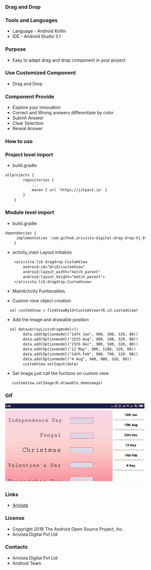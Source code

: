### Drag and Drop ###

### Tools and Languages ###

* Language - Android Kotlin
* IDE - Android Studio 3.1

### Purpose ###

* Easy to adapt drag and drop component in your project

### Use Customized Component ###

* Drag and Drop

### Component Provide ###

* Explore your innovation 
* Correct and Wrong answers differentiate by color
* Submit Answer
* Clear Selection
* Reveal Answer

### How to use ###
### Project level import ###

* build.gradle
```
allprojects {
		repositories {
			...
			maven { url 'https://jitpack.io' }
		}
	}
 ```
### Module level import ###

* build.gradle
```
dependencies {
     implementation 'com.github.arivista-digital:drag-drop:V1_0'
	}
 ```
 * activity_main Layout initialize
```
    <arivista.lib.dragdrop.CustomView
        android:id="@+id/customView"
        android:layout_width="match_parent"
        android:layout_height="match_parent">
    </arivista.lib.dragdrop.CustomView>
```
* MainActivity Funtionalites

* Custom view object creation
```
  val customView = findViewById<CustomView>(R.id.customView)
```

* Add the Image and drawable position
```
  val data=ArrayList<dragmodel>()
        data.add(Optionmodel("14th Jan", 900, 300, 320, 80))
        data.add(Optionmodel("15th Aug", 900, 100, 320, 80))
        data.add(Optionmodel("25th Dec", 900, 500, 320, 80))
        data.add(Optionmodel("12 May", 900, 1100, 320, 80))
        data.add(Optionmodel("14th Feb", 900, 700, 320, 80))
        data.add(Optionmodel("4 Aug", 900, 900, 320, 80))
        customView.setInput(data)

```
* Set Image just call the fuctions on custom view
```
   customView.setImage(R.drawable.demoimage)
```    
### Gif ###
![Alt Text](/app/screenshot/demo.gif)
### Links ###
* [Arivista ](https://www.arivistadigital.org/ "Arivista ")

### License ###

* Copyright 2018 The Android Open Source Project, Inc.
* Arivista Digital Pvt Ltd

### Contacts ###

* Arivista Digital Pvt Ltd
* Android Team
